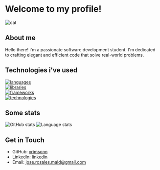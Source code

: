 # Welcome to my profile!
![cat](https://64.media.tumblr.com/29adaf5e208e8f581876cbf5fe16a3ae/tumblr_nj8j4yKWwc1r8lihbo1_500.gif)

## About me
Hello there! I'm a passionate software development student. I'm dedicated to crafting elegant and efficient code that solve real-world problems.

## Technologies i've used
[![languages](https://skillicons.dev/icons?i=php,java,js,c,cpp,py,bash,rust&theme=light)](https://skillicons.dev)<br />
[![libraries](https://skillicons.dev/icons?i=html,css,arduino,bootstrap,mysql,mongodb&theme=light)](https://skillicons.dev)<br />
[![frameworks](https://skillicons.dev/icons?i=react,laravel,flask&theme=light)](https://skillicons.dev)<br />
[![technologies](https://skillicons.dev/icons?i=docker,figma,git,linux,ps,postman&theme=light)](https://skillicons.dev)<br />

## Some stats
<div>
  <img alt="GitHub stats" src="https://github-readme-stats.vercel.app/api?username=xrimsonn&show_icons=true&title_color=ffffff&text_color=ffffff&border_color=ffffff&icon_color=ffffff&border_radius=2&bg_color=DEG,228dc3,fdbb2d" />
  <img alt="Language stats" src="https://github-readme-stats.vercel.app/api/top-langs/?username=xrimsonn&hide_progress=true&title_color=ffffff&text_color=ffffff&border_color=ffffff&icon_color=ffffff&border_radius=2&bg_color=DEG,fdbb2d,228dc3" />
</div>

## Get in Touch

- GitHub: [xrimsonn](https://github.com/xrimsonn)
- LinkedIn: [linkedin](https://www.linkedin.com/in/antonio-rosales-maldonado-207793263/)
- Email: jose.rosales.mald@gmail.com
